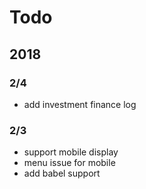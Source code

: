 # Todo

## 2018

### 2/4

- add investment finance log

### 2/3

- support mobile display
- menu issue for mobile
- add babel support

